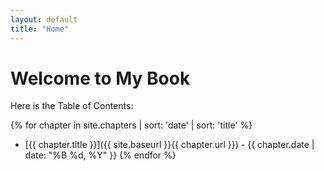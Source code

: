 ```yaml
---
layout: default
title: "Home"
---
```


# Welcome to My Book

Here is the Table of Contents:

{% for chapter in site.chapters | sort: 'date' | sort: 'title' %}
- [{{ chapter.title }}]({{ site.baseurl }}{{ chapter.url }}) - {{ chapter.date | date: "%B %d, %Y" }}
{% endfor %}
